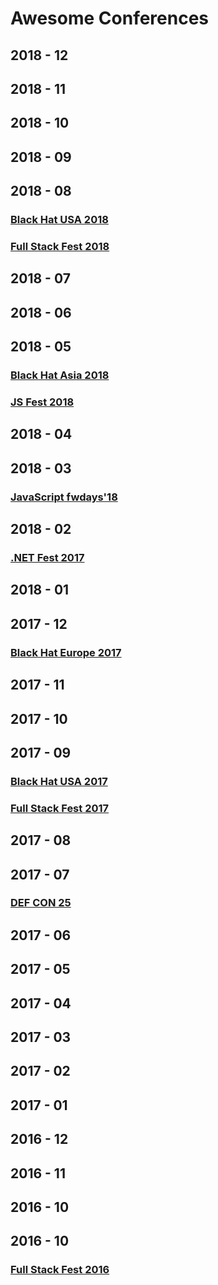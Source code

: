 # Awesome Conferences 

## 2018 - 12

## 2018 - 11

## 2018 - 10

## 2018 - 09

## 2018 - 08

### [Black Hat USA 2018](https://www.youtube.com/playlist?list=PLH15HpR5qRsVAXGmSVfjWrGtGLJjIJuGe)

### [Full Stack Fest 2018](https://www.youtube.com/playlist?list=PLe9psSNJBf75O6abYvvjxhm36_QU9H-f2)

## 2018 - 07

## 2018 - 06

## 2018 - 05

### [Black Hat Asia 2018](https://www.youtube.com/playlist?list=PLH15HpR5qRsWf7SJedVnkViJ1eXB-bUibb)

### [JS Fest 2018](https://www.youtube.com/playlist?list=PLuOBDBq7MW71h_NeH_PigX_ApM1PhB1b8)

## 2018 - 04

## 2018 - 03

### [JavaScript fwdays'18](https://www.youtube.com/playlist?list=PLPcgQFk9n9y8_G0Gyh0yqDuiZqy15RLDo)

## 2018 - 02

### [.NET Fest 2017](https://www.youtube.com/playlist?list=PLuOBDBq7MW71ySXwzWT73NjPYZGRg-LGh)

## 2018 - 01

## 2017 - 12

### [Black Hat Europe 2017](https://www.youtube.com/playlist?list=PLH15HpR5qRsXtpLirwYHPWyqcEFPbr-uB)

## 2017 - 11

## 2017 - 10

## 2017 - 09

### [Black Hat USA 2017](https://www.youtube.com/playlist?list=PLH15HpR5qRsUyGhBVRDKGrHyQC5G4jQyd)

### [Full Stack Fest 2017](https://www.youtube.com/playlist?list=PLe9psSNJBf743rgLMRVKytyQkDUolnZnY)

## 2017 - 08

## 2017 - 07

### [DEF CON 25](https://www.youtube.com/playlist?list=PL9fPq3eQfaaDOo8mTBHhEHMfuG2LNUSTC)

## 2017 - 06

## 2017 - 05

## 2017 - 04

## 2017 - 03

## 2017 - 02

## 2017 - 01

## 2016 - 12

## 2016 - 11

## 2016 - 10

## 2016 - 10

### [Full Stack Fest 2016](https://www.youtube.com/playlist?list=PLe9psSNJBf76DOOKMkDpyo_A5PfZk7JWc)